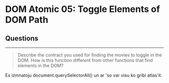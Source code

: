 # DOM Atomic 05: Toggle Elements of DOM Path

## Questions

---

> Describe the contract you used for finding the movies to toggle in the DOM. How is this function different from other functions that find elements in the DOM?

Es izmnatoju document.querySelectorAll() un ar 'so var visu ko gribi atlas'it.